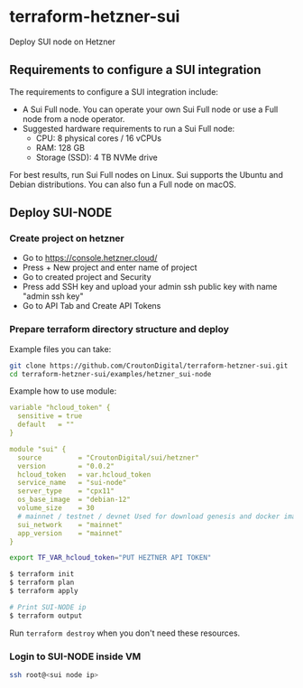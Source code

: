 # terraform-hetzner-sui
Deploy SUI node on Hetzner


## Requirements to configure a SUI integration
The requirements to configure a SUI integration include:

* A Sui Full node. You can operate your own Sui Full node or use a Full node from a node operator.
* Suggested hardware requirements to run a Sui Full node:
   * CPU: 8 physical cores / 16 vCPUs
   * RAM: 128 GB
   * Storage (SSD): 4 TB NVMe drive

For best results, run Sui Full nodes on Linux. Sui supports the Ubuntu and Debian distributions. You can also fun a Full node on macOS.

## Deploy SUI-NODE

### Create project on hetzner
* Go to https://console.hetzner.cloud/
* Press + New project and enter name of project 
* Go to created project and Security 
* Press add SSH key and upload your admin ssh public key with name "admin ssh key"
* Go to API Tab and Create API Tokens

### Prepare terraform directory structure and deploy 

Example files you can take: 
```bash
git clone https://github.com/CroutonDigital/terraform-hetzner-sui.git
cd terraform-hetzner-sui/examples/hetzner_sui-node
```

Example how to use module: 
```yaml
variable "hcloud_token" {
  sensitive = true
  default   = ""
}

module "sui" {
  source         = "CroutonDigital/sui/hetzner"
  version        = "0.0.2"
  hcloud_token   = var.hcloud_token
  service_name   = "sui-node"
  server_type    = "cpx11"
  os_base_image  = "debian-12"
  volume_size    = 30
  # mainnet / testnet / devnet Used for download genesis and docker image
  sui_network    = "mainnet"
  app_version    = "mainnet"
}
```

```bash
export TF_VAR_hcloud_token="PUT HEZTNER API TOKEN"

$ terraform init
$ terraform plan
$ terraform apply

# Print SUI-NODE ip
$ terraform output 
```

Run `terraform destroy` when you don't need these resources.

### Login to SUI-NODE inside VM

```bash
ssh root@<sui node ip>
```
